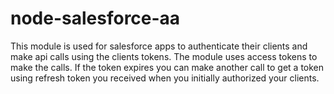 # node-salesforce-aa
This module is used for salesforce apps to authenticate their clients and make api calls using the clients tokens. The module uses access tokens to make the calls. If the token expires you can make another call to get a token using refresh token you received when you initially authorized your clients.
